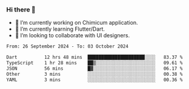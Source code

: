 ### Hi there 👋

<!--
**devcat37/devcat37** is a ✨ _special_ ✨ repository because its `README.md` (this file) appears on your GitHub profile.-->


- 🔭 I’m currently working on Chimicum application.
- 🌱 I’m currently learning Flutter/Dart.
- 👯 I’m looking to collaborate with UI designers.
<!-- - 🤔 I’m looking for help with ... -->

<!--START_SECTION:waka-->

```txt
From: 26 September 2024 - To: 03 October 2024

Dart          12 hrs 48 mins  █████████████████████░░░░   83.37 %
TypeScript    1 hr 28 mins    ██▒░░░░░░░░░░░░░░░░░░░░░░   09.61 %
JSON          56 mins         █▓░░░░░░░░░░░░░░░░░░░░░░░   06.17 %
Other         3 mins          ░░░░░░░░░░░░░░░░░░░░░░░░░   00.38 %
YAML          3 mins          ░░░░░░░░░░░░░░░░░░░░░░░░░   00.36 %
```

<!--END_SECTION:waka-->
